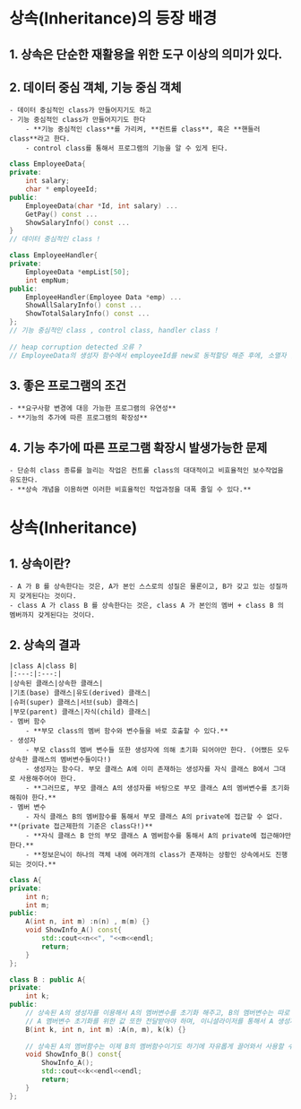 # 상속(Inheritance)의 등장 배경

## 1. 상속은 단순한 재활용을 위한 도구 이상의 의미가 있다.

## 2. 데이터 중심 객체, 기능 중심 객체
    - 데이터 중심적인 class가 만들어지기도 하고
    - 기능 중심적인 class가 만들어지기도 한다
        - **기능 중심적인 class**를 가리켜, **컨트롤 class**, 혹은 **핸들러 class**라고 한다.
        - control class를 통해서 프로그램의 기능을 알 수 있게 된다.
```cpp
class EmployeeData{
private:
    int salary;
    char * employeeId;
public:
    EmployeeData(char *Id, int salary) ...
    GetPay() const ...
    ShowSalaryInfo() const ...
}
// 데이터 중심적인 class !

class EmployeeHandler{
private:
    EmployeeData *empList[50];
    int empNum;
public:
    EmployeeHandler(Employee Data *emp) ...
    ShowAllSalaryInfo() const ...
    ShowTotalSalaryInfo() const ...
};
// 기능 중심적인 class , control class, handler class !
 
// heap corruption detected 오류 ?
// EmployeeData의 생성자 함수에서 employeeId를 new로 동적할당 해준 후에, 소멸자 함수에서 따로 delete 해주는 과정을 구현해주었더니 오류 등장.. 아직 이유를 모르겠음.
```

## 3. 좋은 프로그램의 조건
    - **요구사항 변경에 대응 가능한 프로그램의 유연성**
    - **기능의 추가에 따른 프로그램의 확장성**
    
## 4. 기능 추가에 따른 프로그램 확장시 발생가능한 문제
    - 단순히 class 종류를 늘리는 작업은 컨트롤 class의 대대적이고 비효율적인 보수작업을 유도한다.
    - **상속 개념을 이용하면 이러한 비효율적인 작업과정을 대폭 줄일 수 있다.**
    
# 상속(Inheritance)

## 1. 상속이란?
    - A 가 B 를 상속한다는 것은, A가 본인 스스로의 성질은 물론이고, B가 갖고 있는 성질까지 갖게된다는 것이다.
    - class A 가 class B 를 상속한다는 것은, class A 가 본인의 멤버 + class B 의 멤버까지 갖게된다는 것이다.
    
## 2. 상속의 결과
    |class A|class B|
    |:---:|:---:|
    |상속된 클래스|상속한 클래스|
    |기초(base) 클래스|유도(derived) 클래스|
    |슈퍼(super) 클래스|서브(sub) 클래스|
    |부모(parent) 클래스|자식(child) 클래스|
    - 멤버 함수
        - **부모 class의 멤버 함수와 변수들을 바로 호출할 수 있다.**
    - 생성자
        - 부모 class의 멤버 변수들 또한 생성자에 의해 초기화 되어야만 한다. (어쨌든 모두 상속한 클래스의 멤버변수들이다!)
        - 생성자는 함수다. 부모 클래스 A에 이미 존재하는 생성자를 자식 클래스 B에서 그대로 사용해주어야 한다.
        - **그러므로, 부모 클래스 A의 생성자를 바탕으로 부모 클래스 A의 멤버변수를 초기화해줘야 한다.** 
    - 멤버 변수
        - 자식 클래스 B의 멤버함수를 통해서 부모 클래스 A의 private에 접근할 수 없다. **(private 접근제한의 기준은 class다!)**
        - **자식 클래스 B 안의 부모 클래스 A 멤버함수를 통해서 A의 private에 접근해야만 한다.**
        - **정보은닉이 하나의 객체 내에 여러개의 class가 존재하는 상황인 상속에서도 진행되는 것이다.**
```cpp
class A{
private:
    int n;
    int m;
public:
    A(int n, int m) :n(n) , m(m) {}
    void ShowInfo_A() const{
        std::cout<<n<<", "<<m<<endl;
        return;
    }
};

class B : public A{
private:
    int k;
public:
    // 상속된 A의 생성자를 이용해서 A의 멤버변수를 초기화 해주고, B의 멤버변수는 따로 초기화 해준다.
    // A 멤버변수 초기화를 위한 값 또한 전달받아야 하며, 이니셜라이저를 통해서 A 생성자를 호출할 수 있다.
    B(int k, int n, int m) :A(n, m), k(k) {}
    
    // 상속된 A의 멤버함수는 이제 B의 멤버함수이기도 하기에 자유롭게 끌어와서 사용할 수 있다.
    void ShowInfo_B() const{
        ShowInfo_A();
        std::cout<<k<<endl<<endl;
        return;
    }
};
```
        
    
    
    
    
    
    
    
    
    